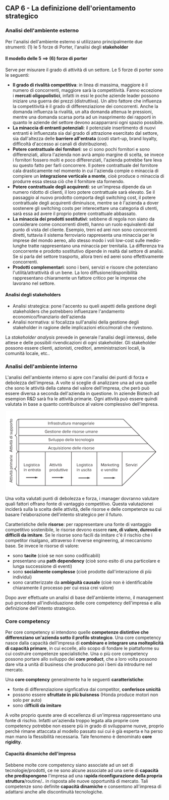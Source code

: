 ## CAP 6 - La definizione dell'orientamento strategico


### Analisi dell'ambiente esterno
Per l'analisi dell'ambiente esterno si utilizzano principalmente due strumenti: (1) le 5 forze di Porter, l'analisi degli **stakeholder**

#### Il modello delle 5 ==> (6) forze di porter

Serve per misurare il grado di attività di un settore. Le 5 forze di porter sono le seguenti:

- **Il grado di rivalità competitiva**: in linea di massima, maggiore è il numero di concorrenti, maggiore sarà la competitività. Fanno eccezione i **mercati oligopolistici**, infatti in essi le poche aziende leader possono iniziare una guerra dei prezzi (distruttiva). Un altro fattore che influenza la competitività è il grado di differenziazione dei concorrenti. Anche la domanda influenza la rivalità, un alta domanda attenua le pressioni, mentre una domanda scarsa porta ad un inasprimento dei rapporti in quanto le aziende del settore devono acapparrarsi ogni spazio possibile.
- **La minaccia di entranti potenziali**: il potenziale insertimento di nuovi entranti è influenzata sia dal grado di attrazione esercitato dal settore, sia dall'altezza delle **barriere all'entrata** (costi start-up, brand loyalty, difficoltà d'accesso ai canali di distribuzione).
- **Potere contrattuale dei fornitori**: se ci sono pochi fornitori e sono differenziati, allora l'azienda non avrà ampio margine di scelta, se invece i fornitori fossero molti e poco differenziati, l'azienda potrebbe fare leva su questo fatto per farli concorrere. Il potere contrattuale del fornitore cala drasticamente nel momento in cui l'azienda compie o minaccia di compiere un **integrazione verticale a monte**, cioè produce o minaccia di produrre essa stessa ciò che il fornitore sta fornendo.
- **Potere contrattuale degli acquirenti**: se un'impresa dipende da un numero ridotto di clienti, il loro potere contrattuale sarà elevato. Se il passaggio al nuovo prodotto comporta degli switching cost, il potere contrattuale degli acquirenti diminuisce, mentre se è l'azienda a dover sostenere gli switching costs per interecettare una categoria di utenti, sarà essa ad avere il proprio potere contrattuale abbassato.
- **La minaccia dei prodotti sostitutivi**: sebbene di regola non siano da considerare come concorrenti diretti, hanno un ruolo equivalenti dal punto di vista del cliente. Esempio, treni ed arei non sono concorrenti diretti, tuttavia il sistema ferroviario rappresenta una minaccia per le imprese del mondo aereo, allo stesso modo i voli low-cost sulle medio-lunghe tratte rappresentano una minaccia per trenitalia. La differenza tra concorrente e prodotto sostitutivo dipende in realtà dal settore di analisi. Se si parla del settore trasporto, allora treni ed aerei sono effettivamente concorrenti.
- **Prodotti complementari**: sono i beni, servizi e risosre che potenziano l'utilità/attrattività di un bene. La loro diffusione/disponibilità rappresentano chiaramente un fattore critico per le imprese che lavorano nel settore.

#### Analisi degli stakeholders
- Analisi strategica: pone l'accento su queli aspetti della gestione degli stakeholders che potrebbero influenzare l'andamento economico/finanziario dell'azienda
- Analisi normativa: si focalizza sull'analisi della gestione degli stakeholder in ragione delle implicazioni etico/morali che rivestono.

La *stakeholder analysis* prevede in generale l'analisi degli interessi, delle attese e delle possibili rivendicazioni di ogni stakeholder. Gli stakeholder possono essere clienti, azionisti, creditori, amministrazioni locali, la comunità locale, etc..

### Analisi dell'ambiente interno
L'analisi dell'ambiente interno si apre con l'analisi dei punti di forza e debolezza dell'impresa. A volte si sceglie di analizzare una ad una quelle che sono le attività della catena del valore dell'impresa, che però può essere diversa a seconda dell'azienda in questione. In aziende Biotech ad esempion R&D sarà fra le attività primarie. Ogni attività può essere quindi valutata in base a quanto contribuisce al valore complessivo dell'impresa.
<center><img src="./res/catena_valore.png" width=500px;/></center>

Una volta valutati punti di debolezza e forza, i manager dovranno valutare quali fattori offrano fonte di vantaggio competitivo. Questa valutazionei inciderà sulla la scelta delle attività, delle risorse e delle competenze su cui basare l'elaborazione dell'intento strategico per il futuro.

Caratteristiche delle **risorse**: per rappresentare una fonte di vantaggio competitivo sostenibile, le risorse devono essere **rare, di valore, durevoli e difficili da imitare**. Se le risorse sono facili da imitare c'è il rischio che i competitor risalgano, attraverso il reverse engineering, al meccanismo base. Se invece le risorse di valore:

- sono **tacite** (cioè se non sono codificabili)
- presentano una **path dependency** (cioè sono esito di una particolare e lunga successione di eventi)
- sono **socialmente complesse** (cioè prodotte dall'interazione di più individui)
- sono caratterizzate da **ambiguità causale** (cioè non è identificabile chiaramente il processo per cui essa crei valore)

Dopo aver effettuate un analisi di base dell'ambiente interno, il management può procedere all'individuazione delle core competency dell'impresa e alla definizione dell'intento strategico.

### Core competency
Per core competency si intendono quelle **competenze distintive che differenziano un'azienda sotto il profilo strategico**. Una core competency nasce dalla capacità dell'impresa di **combinare e integrare una molteplicità di capacità primare**, in cui eccelle, allo scopo di fondare le piattaforme su cui costruire competenze specialistiche. Una o più core competency possono portare allo sviluppo dei **core product**, che a loro volta possono dare vita a unità di business che producono poi i beni da introdurre nel mercato.

Una **core comptency** generalmente ha le seguenti **caratteristiche**:

- fonte di differenziazione signficativa dai competitor, **conferisce unicità**
- possono essere **sfruttate in più buisness** (Honda produce motori non solo per auto)
- sono d**ifficili da imitare**

A volte proprio queste aree di eccellenza di un'impresa rappresentano una fonte di rischio. Infatti un'azienda troppo legata alla proprie core competency potrebbe non essere più in grado di svilupparne nuove, proprio perchè rimane attaccata al modello passato sui cui è già esperta e ha perso man mano la flessibilità necessaria. Tale fenomeno è denominato **core rigidity**.

#### Capacità dinamiche dell'impresa
Sebbene molte core competency siano associate ad un set di tecnologie/prodotti, ce ne sono alcune associate ad una serie di **capacità che predispongono** l'impresa ad una r**apida riconfigurazione della propria struttura**/routine/.. in risposta alle nuove opportunità di mercato. Tali competenze sono definite **capacità dinamiche** e consentono all'impresa di adattarsi anche alle discontinuità tecnologiche.